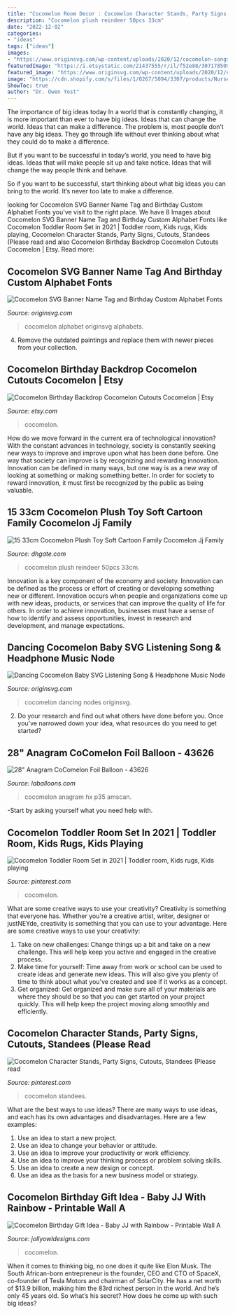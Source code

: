 ```yaml
---
title: "Cocomelon Room Decor : Cocomelon Character Stands, Party Signs, Cutouts, Standees (please Read"
description: "Cocomelon plush reindeer 50pcs 33cm"
date: "2022-12-02"
categories:
- "ideas"
tags: ["ideas"]
images:
- "https://www.originsvg.com/wp-content/uploads/2020/12/cocomelon-songs-svg-768x768.jpg"
featuredImage: "https://i.etsystatic.com/21437555/r/il/f52e88/3071785098/il_1140xN.3071785098_k1rj.jpg"
featured_image: "https://www.originsvg.com/wp-content/uploads/2020/12/cocomelon-alphabets.jpg"
image: "https://cdn.shopify.com/s/files/1/0267/5094/3307/products/NurseryRoomWallartRainbowCocomelonDecorationWallArtBirthdayPartyGiftIdeababynurserykidsroominteriordesign_2b_1024x1024@2x.jpg?v=1598550388"
ShowToc: true
author: "Dr. Owen Yost"
---
```



The importance of big ideas today
In a world that is constantly changing, it is more important than ever to have big ideas. Ideas that can change the world. Ideas that can make a difference.
The problem is, most people don’t have any big ideas. They go through life without ever thinking about what they could do to make a difference.

But if you want to be successful in today’s world, you need to have big ideas. Ideas that will make people sit up and take notice. Ideas that will change the way people think and behave.

So if you want to be successful, start thinking about what big ideas you can bring to the world. It’s never too late to make a difference.

	

		
looking for Cocomelon SVG Banner Name Tag and Birthday Custom Alphabet Fonts you've visit to the right place. We have 8 Images about Cocomelon SVG Banner Name Tag and Birthday Custom Alphabet Fonts like Cocomelon Toddler Room Set in 2021 | Toddler room, Kids rugs, Kids playing, Cocomelon Character Stands, Party Signs, Cutouts, Standees (Please read and also Cocomelon Birthday Backdrop Cocomelon Cutouts Cocomelon | Etsy. Read more:
		
    
## Cocomelon SVG Banner Name Tag And Birthday Custom Alphabet Fonts

<img loading=lazy src="https://www.originsvg.com/wp-content/uploads/2020/12/cocomelon-alphabets.jpg" onerror="this.onerror=null;this.src='https://tse3.mm.bing.net/th?id=OIP.DR4OQEpP12wj-apwOaUpSQHaHa&amp;pid=15.1';" alt="Cocomelon SVG Banner Name Tag and Birthday Custom Alphabet Fonts">

_Source: originsvg.com_

>cocomelon alphabet originsvg alphabets. 

	

4. Remove the outdated paintings and replace them with newer pieces from your collection. 

    
## Cocomelon Birthday Backdrop Cocomelon Cutouts Cocomelon | Etsy

<img loading=lazy src="https://i.etsystatic.com/21437555/r/il/f52e88/3071785098/il_1140xN.3071785098_k1rj.jpg" onerror="this.onerror=null;this.src='https://tse4.mm.bing.net/th?id=OIP.s5jA33-ltukgKDtuMjt9zAHaHc&amp;pid=15.1';" alt="Cocomelon Birthday Backdrop Cocomelon Cutouts Cocomelon | Etsy">

_Source: etsy.com_

>cocomelon. 

	

How do we move forward in the current era of technological innovation? With the constant advances in technology, society is constantly seeking new ways to improve and improve upon what has been done before. One way that society can improve is by recognizing and rewarding innovation. Innovation can be defined in many ways, but one way is as a new way of looking at something or making something better. In order for society to reward innovation, it must first be recognized by the public as being valuable.

    
## 15 33cm Cocomelon Plush Toy Soft Cartoon Family Cocomelon Jj Family

<img loading=lazy src="https://www.dhresource.com/f2/albu/g17/M01/6F/95/rBVa4V_GGlWACF-bAAM4JornR7w197.jpg" onerror="this.onerror=null;this.src='https://tse1.mm.bing.net/th?id=OIP.yzcK_CYpBkHZRB-Pl5KG2AHaHa&amp;pid=15.1';" alt="15 33cm Cocomelon Plush Toy Soft Cartoon Family Cocomelon Jj Family">

_Source: dhgate.com_

>cocomelon plush reindeer 50pcs 33cm. 

	

Innovation is a key component of the economy and society. Innovation can be defined as the process or effort of creating or developing something new or different. Innovation occurs when people and organizations come up with new ideas, products, or services that can improve the quality of life for others. In order to achieve innovation, businesses must have a sense of how to identify and assess opportunities, invest in research and development, and manage expectations.

    
## Dancing Cocomelon Baby SVG Listening Song &amp; Headphone Music Node

<img loading=lazy src="https://www.originsvg.com/wp-content/uploads/2020/12/cocomelon-songs-svg-768x768.jpg" onerror="this.onerror=null;this.src='https://tse3.mm.bing.net/th?id=OIP.WEC99OmCq1MTbtiTMm3V2wHaHa&amp;pid=15.1';" alt="Dancing Cocomelon Baby SVG Listening Song &amp; Headphone Music Node">

_Source: originsvg.com_

>cocomelon dancing nodes originsvg. 

	

2. Do your research and find out what others have done before you. Once you've narrowed down your idea, what resources do you need to get started? 

    
## 28&quot; Anagram CoComelon Foil Balloon - 43626

<img loading=lazy src="https://cdn.shopify.com/s/files/1/0006/2196/9471/products/jbuntzfunp8imqiznlqc_1024x1024@2x.jpg?v=1617407764" onerror="this.onerror=null;this.src='https://tse1.mm.bing.net/th?id=OIP.ieKUMUGS2_7by2xe0t6ZPQHaHa&amp;pid=15.1';" alt="28&quot; Anagram CoComelon Foil Balloon - 43626">

_Source: laballoons.com_

>cocomelon anagram hx p35 amscan. 

	

-Start by asking yourself what you need help with.

    
## Cocomelon Toddler Room Set In 2021 | Toddler Room, Kids Rugs, Kids Playing

<img loading=lazy src="https://i.pinimg.com/736x/46/73/ed/4673ede3d7b943d4ad322b1f21f9ea0b.jpg" onerror="this.onerror=null;this.src='https://tse1.mm.bing.net/th?id=OIP.LWohVZRX-a3Q5Rx_6xvRNQHaEK&amp;pid=15.1';" alt="Cocomelon Toddler Room Set in 2021 | Toddler room, Kids rugs, Kids playing">

_Source: pinterest.com_

>cocomelon. 

	

What are some creative ways to use your creativity?
Creativity is something that everyone has. Whether you're a creative artist, writer, designer or justNEYde, creativity is something that you can use to your advantage. Here are some creative ways to use your creativity: 
1. Take on new challenges: Change things up a bit and take on a new challenge. This will help keep you active and engaged in the creative process. 
2. Make time for yourself: Time away from work or school can be used to create ideas and generate new ideas. This will also give you plenty of time to think about what you've created and see if it works as a concept. 
3. Get organized: Get organized and make sure all of your materials are where they should be so that you can get started on your project quickly. This will help keep the project moving along smoothly and efficiently. 

    
## Cocomelon Character Stands, Party Signs, Cutouts, Standees (Please Read

<img loading=lazy src="https://i.pinimg.com/736x/3f/1b/9f/3f1b9f18a6aed20696b820c6e1376562.jpg" onerror="this.onerror=null;this.src='https://tse1.mm.bing.net/th?id=OIP.yQvcYmdiglvsw_vZ3_IO2QHaJ7&amp;pid=15.1';" alt="Cocomelon Character Stands, Party Signs, Cutouts, Standees (Please read">

_Source: pinterest.com_

>cocomelon standees. 

	

What are the best ways to use ideas?
There are many ways to use ideas, and each has its own advantages and disadvantages. Here are a few examples: 
1. Use an idea to start a new project. 
2. Use an idea to change your behavior or attitude. 
3. Use an idea to improve your productivity or work efficiency. 
4. Use an idea to improve your thinking process or problem solving skills. 
5. Use an idea to create a new design or concept. 
6. Use an idea as the basis for a new business model or strategy.

    
## Cocomelon Birthday Gift Idea - Baby JJ With Rainbow - Printable Wall A

<img loading=lazy src="https://cdn.shopify.com/s/files/1/0267/5094/3307/products/NurseryRoomWallartRainbowCocomelonDecorationWallArtBirthdayPartyGiftIdeababynurserykidsroominteriordesign_2b_1024x1024@2x.jpg?v=1598550388" onerror="this.onerror=null;this.src='https://tse3.mm.bing.net/th?id=OIP.uulFb_f8xRa5HhRxEN_BLAHaHa&amp;pid=15.1';" alt="Cocomelon Birthday Gift Idea - Baby JJ with Rainbow - Printable Wall A">

_Source: jollyowldesigns.com_

>cocomelon. 

	

When it comes to thinking big, no one does it quite like Elon Musk. The South African-born entrepreneur is the founder, CEO and CTO of SpaceX, co-founder of Tesla Motors and chairman of SolarCity. He has a net worth of $13.9 billion, making him the 83rd richest person in the world. And he’s only 45 years old. So what’s his secret? How does he come up with such big ideas?

